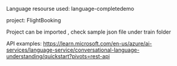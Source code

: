 Language resourse used: language-completedemo

project: FlightBooking

Project can be imported , check sample json file under train folder

API examples: https://learn.microsoft.com/en-us/azure/ai-services/language-service/conversational-language-understanding/quickstart?pivots=rest-api 